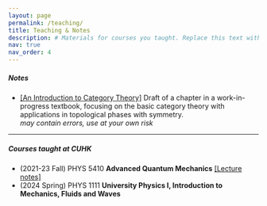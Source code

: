 ```yaml
---
layout: page
permalink: /teaching/
title: Teaching & Notes
description: # Materials for courses you taught. Replace this text with your description.
nav: true
nav_order: 4
---
```


##### Notes
* [[An Introduction to Category Theory]](/assets/pdf/IntroCat.pdf) Draft of a chapter in a work-in-progress textbook, focusing on the basic category theory with applications in topological phases with symmetry.    
*may contain errors, use at your own risk*

---

##### Courses taught at CUHK
* (2021-23 Fall)   PHYS 5410   **Advanced Quantum Mechanics**   [[Lecture notes]](/assets/pdf/AQM.pdf) 
* (2024 Spring)   PHYS 1111 **University Physics I, Introduction to Mechanics, Fluids and Waves**